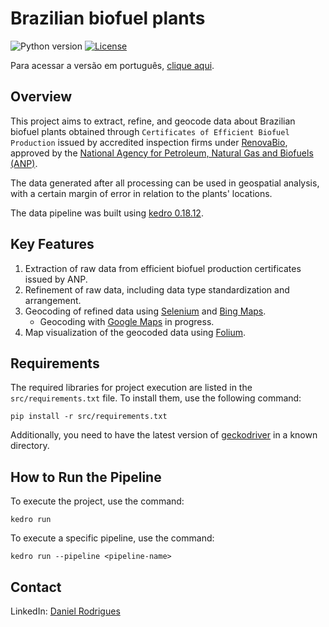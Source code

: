 # Brazilian biofuel plants

![Python version](https://img.shields.io/badge/python-3.9%20%7C%20-blue.svg)
[![License](https://img.shields.io/badge/license-Apache%202.0-blue.svg)](https://github.com/daniel64bit/biofuel_brazil_plants/blob/main/LICENSE.md)

Para acessar a versão em português, [clique aqui](README-PTBR.md).

## Overview

This project aims to extract, refine, and geocode data about Brazilian biofuel plants obtained through `Certificates of Efficient Biofuel Production` issued by accredited inspection firms under [RenovaBio](https://www.gov.br/mme/pt-br/assuntos/secretarias/petroleo-gas-natural-e-biocombustiveis/renovabio-1/renovabio-ingles), approved by the [National Agency for Petroleum, Natural Gas and Biofuels (ANP)](https://www.gov.br/anp/en).

The data generated after all processing can be used in geospatial analysis, with a certain margin of error in relation to the plants' locations.

The data pipeline was built using [kedro 0.18.12](https://kedro.readthedocs.io/en/stable/).

## Key Features

1. Extraction of raw data from efficient biofuel production certificates issued by ANP.
2. Refinement of raw data, including data type standardization and arrangement.
3. Geocoding of refined data using [Selenium](https://selenium-python.readthedocs.io/index.html) and [Bing Maps](https://www.bing.com/maps/).
    - Geocoding with [Google Maps](https://www.google.com/maps/) in progress.
4. Map visualization of the geocoded data using [Folium](https://python-visualization.github.io/folium/).

## Requirements

The required libraries for project execution are listed in the `src/requirements.txt` file. To install them, use the following command:

```
pip install -r src/requirements.txt
```

Additionally, you need to have the latest version of [geckodriver](https://github.com/mozilla/geckodriver/releases/) in a known directory.

## How to Run the Pipeline

To execute the project, use the command:

```
kedro run
```

To execute a specific pipeline, use the command:

```
kedro run --pipeline <pipeline-name>
```

## Contact

LinkedIn: [Daniel Rodrigues](https://www.linkedin.com/in/danielrod147/)